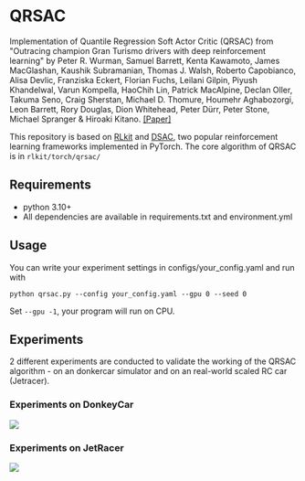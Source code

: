 # QRSAC
Implementation of Quantile Regression Soft Actor Critic (QRSAC) from "Outracing champion Gran Turismo drivers with deep reinforcement learning" by Peter R. Wurman, Samuel Barrett, Kenta Kawamoto, James MacGlashan, Kaushik Subramanian, Thomas J. Walsh, Roberto Capobianco, Alisa Devlic, Franziska Eckert, Florian Fuchs, Leilani Gilpin, Piyush Khandelwal, Varun Kompella, HaoChih Lin, Patrick MacAlpine, Declan Oller, Takuma Seno, Craig Sherstan, Michael D. Thomure, Houmehr Aghabozorgi, Leon Barrett, Rory Douglas, Dion Whitehead, Peter Dürr, Peter Stone, Michael Spranger & Hiroaki Kitano. [[Paper]](https://www.nature.com/articles/s41586-021-04357-7)

This repository is based on [RLkit](https://github.com/vitchyr/rlkit) and [DSAC](https://github.com/xtma/dsac), two popular reinforcement learning frameworks implemented in PyTorch.
The core algorithm of QRSAC is in `rlkit/torch/qrsac/`

## Requirements
- python 3.10+
- All dependencies are available in requirements.txt and environment.yml

## Usage
You can write your experiment settings in configs/your_config.yaml and run with 
```
python qrsac.py --config your_config.yaml --gpu 0 --seed 0
```
Set `--gpu -1`, your program will run on CPU.

## Experiments
2 different experiments are conducted to validate the working of the QRSAC algorithm - on an donkercar simulator and on an real-world scaled RC car (Jetracer).

### Experiments on DonkeyCar

<img src='./readme_media/DonkeyCar.gif'>

### Experiments on JetRacer

<img src='./readme_media/Jetracer.gif'>



